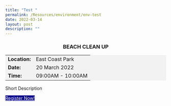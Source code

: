 ```yaml
---
title: "Test "
permalink: /Resources/environment/env-test
date: 2022-03-14
layout: post
description: ""
---
```

<div><h3><center>BEACH CLEAN UP<center></center></center></h3></div>

<div src="/images/Beach%20Cleanup%20Sample.jpg"><center></center></div>

<div style="background-color:#f2f2f2; font-size:120%"><center><table>
<tbody>
<tr>
 <td><b>Location:</b></td><td>East Coast Park</td>
</tr>
<tr>
 <td><b>Date:</b> </td><td>20 March 2022</td>
</tr>
<tr>
	<td> <b>Time:</b> </td><td> 09:00AM - 10:00AM</td>
</tr>
</tbody>
</table>
</center>
	</div>

Short Description

<a class="bp-button is-uppercase search-button" style="background-color:darkblue; color:white" href="form.gov.sg"> Register Now! </a>